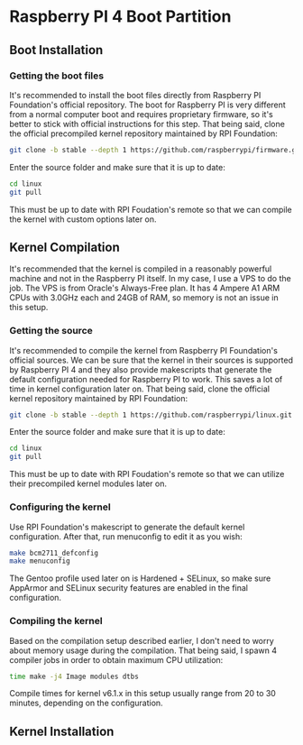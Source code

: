 # Raspberry PI 4 Boot Partition

## Boot Installation

### Getting the boot files
It's recommended to install the boot files directly from Raspberry PI Foundation's official repository.
The boot for Raspberry PI is very different from a normal computer boot and requires proprietary firmware, so it's better to stick with official instructions for this step.
That being said, clone the official precompiled kernel repository maintained by RPI Foundation:
```sh
git clone -b stable --depth 1 https://github.com/raspberrypi/firmware.git
```
Enter the source folder and make sure that it is up to date:
```sh
cd linux
git pull
```
This must be up to date with RPI Foudation's remote so that we can compile the kernel with custom options later on.

## Kernel Compilation
It's recommended that the kernel is compiled in a reasonably powerful machine and not in the Raspberry PI itself.
In my case, I use a VPS to do the job. The VPS is from Oracle's Always-Free plan. It has 4 Ampere A1 ARM CPUs with 3.0GHz each and 24GB of RAM, so memory is not an issue in this setup.

### Getting the source
It's recommended to compile the kernel from Raspberry PI Foundation's official sources.
We can be sure that the kernel in their sources is supported by Raspberry PI 4 and they also provide makescripts that generate the default configuration needed for Raspberry PI to work. This saves a lot of time in kernel configuration later on.
That being said, clone the official kernel repository maintained by RPI Foundation:
```sh
git clone -b stable --depth 1 https://github.com/raspberrypi/linux.git 
```
Enter the source folder and make sure that it is up to date:
```sh
cd linux
git pull
```
This must be up to date with RPI Foudation's remote so that we can utilize their precompiled kernel modules later on.

### Configuring the kernel
Use RPI Foundation's makescript to generate the default kernel configuration. After that, run menuconfig to edit it as you wish:
```sh
make bcm2711_defconfig
make menuconfig
```
The Gentoo profile used later on is Hardened + SELinux, so make sure AppArmor and SELinux security features are enabled in the final configuration.

### Compiling the kernel
Based on the compilation setup described earlier, I don't need to worry about memory usage during the compilation.
That being said, I spawn 4 compiler jobs in order to obtain maximum CPU utilization:
```sh
time make -j4 Image modules dtbs
```
Compile times for kernel v6.1.x in this setup usually range from 20 to 30 minutes, depending on the configuration.

## Kernel Installation
